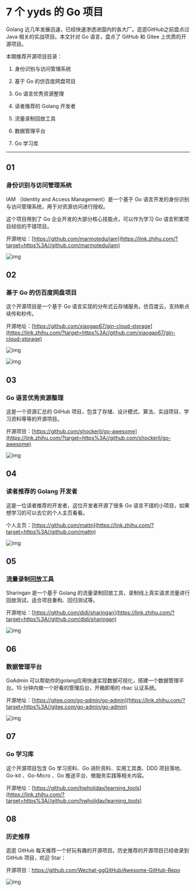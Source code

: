 # 7 个 yyds 的 Go 项目

Golang 近几年发展迅速，已经快速渗透进国内的各大厂。逛逛GitHub之前盘点过 Java 相关的实战项目。本文针对 Go 语言，盘点了 GitHub 和 Gitee 上优质的开源项目。

本期推荐开源项目目录：

1. 身份识别与访问管理系统

2. 基于 Go 的仿百度网盘项目

3. Go 语言优秀资源整理

4. 读者推荐的 Golang 开发者

5. 流量录制回放工具

6. 数据管理平台

7. Go 学习库

------

## 01

### 身份识别与访问管理系统

IAM （Identity and Access Management）是一个基于 Go 语言开发的身份识别与访问管理系统，用于对资源访问进行授权。

这个项目用到了 Go 企业开发的大部分核心技能点，可以作为学习 Go 语言积累项目经验的不错项目。

开源地址：[https://github.com/marmotedu/iam](https://link.zhihu.com/?target=https%3A//github.com/marmotedu/iam)

![img](https://cdn.nlark.com/yuque/0/2023/webp/22219483/1678033550098-b70e20a9-7c7d-4a63-ae17-f3216f6f3e50.webp)





## 02

### 基于 Go 的仿百度网盘项目

这个开源项目是一个基于 Go 语言实现的分布式云存储服务。仿百度云，支持断点续传和秒传。

开源地址：[https://github.com/xiaogao67/gin-cloud-storage](https://link.zhihu.com/?target=https%3A//github.com/xiaogao67/gin-cloud-storage)

![img](https://cdn.nlark.com/yuque/0/2023/webp/22219483/1678033550111-8b0e71f6-9bdd-4edf-b549-5462b4f3da42.webp)





![img](https://cdn.nlark.com/yuque/0/2023/webp/22219483/1678033550082-30793e04-03d2-4508-938d-02bbfb39456f.webp)





## 03

### Go 语言优秀资源整理

这是一个资源汇总的 GitHub 项目，包含了存储、设计模式、算法、实战项目、学习资料等等的开源项目。

开源项目：[https://github.com/shockerli/go-awesome](https://link.zhihu.com/?target=https%3A//github.com/shockerli/go-awesome)

![img](https://cdn.nlark.com/yuque/0/2023/webp/22219483/1678033550119-5f6b274c-60b4-4e32-8c21-2177e4e59ed8.webp)

## 04

### 读者推荐的 Golang 开发者

这是一位读者推荐的开发者，这位开发者开源了很多 Go 语言不错的小项目，如果想学习的可以去它的个人主页看看。

个人主页：[https://github.com/mattn](https://link.zhihu.com/?target=https%3A//github.com/mattn)

![img](https://cdn.nlark.com/yuque/0/2023/webp/22219483/1678033550155-7fe9e9f5-36f2-477f-a3d6-d5925f7b61d8.webp)





## 05

### 流量录制回放工具

Sharingan 是一个基于 Golang 的流量录制回放工具，录制线上真实请求流量进行回放测试，适合项目重构、回归测试等。

开源地址：[https://github.com/didi/sharingan](https://link.zhihu.com/?target=https%3A//github.com/didi/sharingan)

![img](https://cdn.nlark.com/yuque/0/2023/webp/22219483/1678033550435-624b66ac-6a3a-43a7-9e05-2d21173274e7.webp)





## 06

### 数据管理平台

GoAdmin 可以帮助你的golang应用快速实现数据可视化，搭建一个数据管理平台。10 分钟内做一个好看的管理后台，开箱即用的 rbac 认证系统。

开源地址：[https://gitee.com/go-admin/go-admin](https://link.zhihu.com/?target=https%3A//gitee.com/go-admin/go-admin)

![img](https://cdn.nlark.com/yuque/0/2023/webp/22219483/1678033550438-a4d4c0b8-004a-4517-9e4c-557db281b9a9.webp)





## 07

### Go 学习库

这个开源项目包含 Go 学习资料、Go 进阶资料、实用工具类、DDD 项目落地、Go-kit 、Go-Micro 、Go 推送平台、微服务实践等相关内容。

开源地址：[https://github.com/hwholiday/learning_tools](https://link.zhihu.com/?target=https%3A//github.com/hwholiday/learning_tools)

## 08

### 历史推荐

逛逛 GitHub 每天推荐一个好玩有趣的开源项目。历史推荐的开源项目已经收录到 GitHub 项目，欢迎 Star：

开源项目：https://github.com/Wechat-ggGitHub/Awesome-GitHub-Repo 

![img](https://cdn.nlark.com/yuque/0/2023/webp/22219483/1678033550453-786dccf6-311d-4cc0-9233-7bede353bec7.webp)